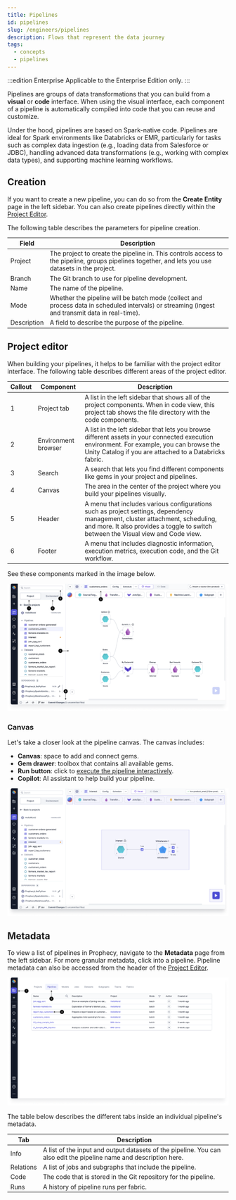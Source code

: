 ```yaml
---
title: Pipelines
id: pipelines
slug: /engineers/pipelines
description: Flows that represent the data journey
tags:
  - concepts
  - pipelines
---
```


:::edition Enterprise
Applicable to the Enterprise Edition only.
:::

Pipelines are groups of data transformations that you can build from a **visual** or **code** interface. When using the visual interface, each component of a pipeline is automatically compiled into code that you can reuse and customize.

Under the hood, pipelines are based on Spark-native code. Pipelines are ideal for Spark environments like Databricks or EMR, particularly for tasks such as complex data ingestion (e.g., loading data from Salesforce or JDBC), handling advanced data transformations (e.g., working with complex data types), and supporting machine learning workflows.

## Creation

If you want to create a new pipeline, you can do so from the **Create Entity** page in the left sidebar. You can also create pipelines directly within the [Project Editor](/analysts/project-editor).

The following table describes the parameters for pipeline creation.

| Field       | Description                                                                                                                                       |
| ----------- | ------------------------------------------------------------------------------------------------------------------------------------------------- |
| Project     | The project to create the pipeline in. This controls access to the pipeline, groups pipelines together, and lets you use datasets in the project. |
| Branch      | The Git branch to use for pipeline development.                                                                                                   |
| Name        | The name of the pipeline.                                                                                                                         |
| Mode        | Whether the pipeline will be batch mode (collect and process data in scheduled intervals) or streaming (ingest and transmit data in real-time).   |
| Description | A field to describe the purpose of the pipeline.                                                                                                  |

## Project editor

When building your pipelines, it helps to be familiar with the project editor interface. The following table describes different areas of the project editor.

| Callout | Component           | Description                                                                                                                                                                                                       |
| ------- | ------------------- | ----------------------------------------------------------------------------------------------------------------------------------------------------------------------------------------------------------------- |
| 1       | Project tab         | A list in the left sidebar that shows all of the project components. When in code view, this project tab shows the file directory with the code components.                                                       |
| 2       | Environment browser | A list in the left sidebar that lets you browse different assets in your connected execution environment. For example, you can browse the Unity Catalog if you are attached to a Databricks fabric.               |
| 3       | Search              | A search that lets you find different components like gems in your project and pipelines.                                                                                                                         |
| 4       | Canvas              | The area in the center of the project where you build your pipelines visually.                                                                                                                                    |
| 5       | Header              | A menu that includes various configurations such as project settings, dependency management, cluster attachment, scheduling, and more. It also provides a toggle to switch between the Visual view and Code view. |
| 6       | Footer              | A menu that includes diagnostic information, execution metrics, execution code, and the Git workflow.                                                                                                             |

See these components marked in the image below.

![Project Editor](img/project-editor.png)

### Canvas

Let's take a closer look at the pipeline canvas. The canvas includes:

- **Canvas**: space to add and connect gems.
- **Gem drawer**: toolbox that contains all available gems.
- **Run button**: click to [execute the pipeline interactively](/engineers/execution).
- **Copilot**: AI assistant to help build your pipeline.

![Pipeline canvas](img/pipeline-canvas.png)

## Metadata

To view a list of pipelines in Prophecy, navigate to the **Metadata** page from the left sidebar. For more granular metadata, click into a pipeline. Pipeline metadata can also be accessed from the header of the [Project Editor](/analysts/project-editor).

![Pipeline metadata](img/pipeline-metadata.png)

The table below describes the different tabs inside an individual pipeline's metadata.

| Tab       | Description                                                                                                        |
| --------- | ------------------------------------------------------------------------------------------------------------------ |
| Info      | A list of the input and output datasets of the pipeline. You can also edit the pipeline name and description here. |
| Relations | A list of jobs and subgraphs that include the pipeline.                                                            |
| Code      | The code that is stored in the Git repository for the pipeline.                                                    |
| Runs      | A history of pipeline runs per fabric.                                                                             |
